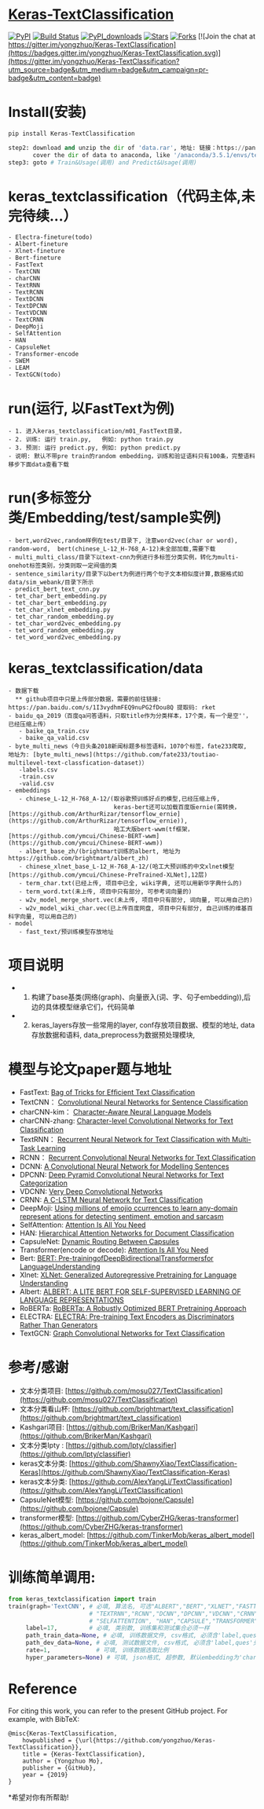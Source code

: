 # [Keras-TextClassification](https://github.com/yongzhuo/Keras-TextClassification)

[![PyPI](https://img.shields.io/pypi/v/Keras-TextClassification)](https://pypi.org/project/Keras-TextClassification/)
[![Build Status](https://travis-ci.com/yongzhuo/Keras-TextClassification.svg?branch=master)](https://travis-ci.com/yongzhuo/Keras-TextClassification)
[![PyPI_downloads](https://img.shields.io/pypi/dm/Keras-TextClassification)](https://pypi.org/project/Keras-TextClassification/)
[![Stars](https://img.shields.io/github/stars/yongzhuo/Keras-TextClassification?style=social)](https://github.com/yongzhuo/Keras-TextClassification/stargazers)
[![Forks](https://img.shields.io/github/forks/yongzhuo/Keras-TextClassification.svg?style=social)](https://github.com/yongzhuo/Keras-TextClassification/network/members)
[![Join the chat at https://gitter.im/yongzhuo/Keras-TextClassification](https://badges.gitter.im/yongzhuo/Keras-TextClassification.svg)](https://gitter.im/yongzhuo/Keras-TextClassification?utm_source=badge&utm_medium=badge&utm_campaign=pr-badge&utm_content=badge)



# Install(安装)

```bash
pip install Keras-TextClassification
```

```python
step2: download and unzip the dir of 'data.rar', 地址: 链接：https://pan.baidu.com/s/1pIDzGaGXCZ7cjng1XU_kPA   提取码：w6ps   压缩包密码: 2022
       cover the dir of data to anaconda, like '/anaconda/3.5.1/envs/tensorflow13/Lib/site-packages/keras_textclassification/data'
step3: goto # Train&Usage(调用) and Predict&Usage(调用)
```

# keras_textclassification（代码主体,未完待续...）
    - Electra-fineture(todo)
    - Albert-fineture
    - Xlnet-fineture
    - Bert-fineture
    - FastText
    - TextCNN
    - charCNN
    - TextRNN
    - TextRCNN
    - TextDCNN
    - TextDPCNN
    - TextVDCNN
    - TextCRNN
    - DeepMoji
    - SelfAttention
    - HAN
    - CapsuleNet
    - Transformer-encode
    - SWEM
    - LEAM
    - TextGCN(todo)


# run(运行, 以FastText为例)
    - 1. 进入keras_textclassification/m01_FastText目录，
    - 2. 训练: 运行 train.py,   例如: python train.py
    - 3. 预测: 运行 predict.py, 例如: python predict.py
    - 说明: 默认不带pre train的random embedding，训练和验证语料只有100条，完整语料移步下面data查看下载

# run(多标签分类/Embedding/test/sample实例)
    - bert,word2vec,random样例在test/目录下, 注意word2vec(char or word), random-word,  bert(chinese_L-12_H-768_A-12)未全部加载,需要下载
    - multi_multi_class/目录下以text-cnn为例进行多标签分类实例，转化为multi-onehot标签类别，分类则取一定阀值的类
    - sentence_similarity/目录下以bert为例进行两个句子文本相似度计算,数据格式如data/sim_webank/目录下所示
    - predict_bert_text_cnn.py
    - tet_char_bert_embedding.py
    - tet_char_bert_embedding.py
    - tet_char_xlnet_embedding.py
    - tet_char_random_embedding.py
    - tet_char_word2vec_embedding.py
    - tet_word_random_embedding.py
    - tet_word_word2vec_embedding.py

# keras_textclassification/data
    - 数据下载
      ** github项目中只是上传部分数据，需要的前往链接: https://pan.baidu.com/s/1I3vydhmFEQ9nuPG2fDou8Q 提取码: rket
    - baidu_qa_2019（百度qa问答语料，只取title作为分类样本，17个类，有一个是空''，已经压缩上传）
       - baike_qa_train.csv
       - baike_qa_valid.csv
    - byte_multi_news（今日头条2018新闻标题多标签语料，1070个标签，fate233爬取, 地址为: [byte_multi_news](https://github.com/fate233/toutiao-multilevel-text-classfication-dataset)）
       -labels.csv
       -train.csv
       -valid.csv
    - embeddings
       - chinese_L-12_H-768_A-12/(取谷歌预训练好点的模型,已经压缩上传,
                                  keras-bert还可以加载百度版ernie(需转换，[https://github.com/ArthurRizar/tensorflow_ernie](https://github.com/ArthurRizar/tensorflow_ernie)),
                                  哈工大版bert-wwm(tf框架，[https://github.com/ymcui/Chinese-BERT-wwm](https://github.com/ymcui/Chinese-BERT-wwm))
       - albert_base_zh/(brightmart训练的albert, 地址为https://github.com/brightmart/albert_zh)
       - chinese_xlnet_base_L-12_H-768_A-12/(哈工大预训练的中文xlnet模型[https://github.com/ymcui/Chinese-PreTrained-XLNet],12层)
       - term_char.txt(已经上传, 项目中已全, wiki字典, 还可以用新华字典什么的)
       - term_word.txt(未上传, 项目中只有部分, 可参考词向量的)
       - w2v_model_merge_short.vec(未上传, 项目中只有部分, 词向量, 可以用自己的)
       - w2v_model_wiki_char.vec(已上传百度网盘, 项目中只有部分, 自己训练的维基百科字向量, 可以用自己的)
    - model
       - fast_text/预训练模型存放地址

# 项目说明
  - 1. 构建了base基类(网络(graph)、向量嵌入(词、字、句子embedding)),后边的具体模型继承它们，代码简单
  - 2. keras_layers存放一些常用的layer, conf存放项目数据、模型的地址, data存放数据和语料, data_preprocess为数据预处理模块,


# 模型与论文paper题与地址
* FastText:   [Bag of Tricks for Efﬁcient Text Classiﬁcation](https://arxiv.org/abs/1607.01759)
* TextCNN：   [Convolutional Neural Networks for Sentence Classiﬁcation](https://arxiv.org/abs/1408.5882)
* charCNN-kim：   [Character-Aware Neural Language Models](https://arxiv.org/abs/1508.06615)
* charCNN-zhang:  [Character-level Convolutional Networks for Text Classiﬁcation](https://arxiv.org/pdf/1509.01626.pdf)
* TextRNN：   [Recurrent Neural Network for Text Classification with Multi-Task Learning](https://www.ijcai.org/Proceedings/16/Papers/408.pdf)
* RCNN：      [Recurrent Convolutional Neural Networks for Text Classification](http://www.nlpr.ia.ac.cn/cip/~liukang/liukangPageFile/Recurrent%20Convolutional%20Neural%20Networks%20for%20Text%20Classification.pdf)
* DCNN:       [A Convolutional Neural Network for Modelling Sentences](https://arxiv.org/abs/1404.2188)
* DPCNN:      [Deep Pyramid Convolutional Neural Networks for Text Categorization](https://www.aclweb.org/anthology/P17-1052)
* VDCNN:      [Very Deep Convolutional Networks](https://www.aclweb.org/anthology/E17-1104)
* CRNN:        [A C-LSTM Neural Network for Text Classification](https://arxiv.org/abs/1511.08630)
* DeepMoji:    [Using millions of emojio ccurrences to learn any-domain represent ations for detecting sentiment, emotion and sarcasm](https://arxiv.org/abs/1708.00524)
* SelfAttention: [Attention Is All You Need](https://arxiv.org/abs/1706.03762)
* HAN: [Hierarchical Attention Networks for Document Classification](https://www.cs.cmu.edu/~diyiy/docs/naacl16.pdf)
* CapsuleNet: [Dynamic Routing Between Capsules](https://arxiv.org/pdf/1710.09829.pdf)
* Transformer(encode or decode): [Attention Is All You Need](https://arxiv.org/abs/1706.03762)
* Bert:                  [BERT: Pre-trainingofDeepBidirectionalTransformersfor LanguageUnderstanding]()
* Xlnet:                 [XLNet: Generalized Autoregressive Pretraining for Language Understanding](https://arxiv.org/abs/1906.08237)
* Albert:                [ALBERT: A LITE BERT FOR SELF-SUPERVISED LEARNING OF LANGUAGE REPRESENTATIONS](https://arxiv.org/pdf/1909.11942.pdf)
* RoBERTa:               [RoBERTa: A Robustly Optimized BERT Pretraining Approach](https://arxiv.org/abs/1907.11692)
* ELECTRA:               [ELECTRA: Pre-training Text Encoders as Discriminators Rather Than Generators](https://openreview.net/pdf?id=r1xMH1BtvB)
* TextGCN:               [Graph Convolutional Networks for Text Classification](https://arxiv.org/abs/1809.05679)


# 参考/感谢
* 文本分类项目:   [https://github.com/mosu027/TextClassification](https://github.com/mosu027/TextClassification)
* 文本分类看山杯: [https://github.com/brightmart/text_classification](https://github.com/brightmart/text_classification)
* Kashgari项目: [https://github.com/BrikerMan/Kashgari](https://github.com/BrikerMan/Kashgari)
* 文本分类Ipty : [https://github.com/lpty/classifier](https://github.com/lpty/classifier)
* keras文本分类: [https://github.com/ShawnyXiao/TextClassification-Keras](https://github.com/ShawnyXiao/TextClassification-Keras)
* keras文本分类: [https://github.com/AlexYangLi/TextClassification](https://github.com/AlexYangLi/TextClassification)
* CapsuleNet模型: [https://github.com/bojone/Capsule](https://github.com/bojone/Capsule)
* transformer模型: [https://github.com/CyberZHG/keras-transformer](https://github.com/CyberZHG/keras-transformer)
* keras_albert_model: [https://github.com/TinkerMob/keras_albert_model](https://github.com/TinkerMob/keras_albert_model)


# 训练简单调用:
```python
from keras_textclassification import train
train(graph='TextCNN', # 必填, 算法名, 可选"ALBERT","BERT","XLNET","FASTTEXT","TEXTCNN","CHARCNN",
                       # "TEXTRNN","RCNN","DCNN","DPCNN","VDCNN","CRNN","DEEPMOJI",
                       # "SELFATTENTION", "HAN","CAPSULE","TRANSFORMER"
     label=17,         # 必填, 类别数, 训练集和测试集合必须一样
     path_train_data=None, # 必填, 训练数据文件, csv格式, 必须含'label,ques'头文件, 详见keras_textclassification/data
     path_dev_data=None, # 必填, 测试数据文件, csv格式, 必须含'label,ques'头文件, 详见keras_textclassification/data
     rate=1,             # 可填, 训练数据选取比例
     hyper_parameters=None) # 可填, json格式, 超参数, 默认embedding为'char','random'
```

# Reference
For citing this work, you can refer to the present GitHub project. For example, with BibTeX:
```
@misc{Keras-TextClassification,
    howpublished = {\url{https://github.com/yongzhuo/Keras-TextClassification}},
    title = {Keras-TextClassification},
    author = {Yongzhuo Mo},
    publisher = {GitHub},
    year = {2019}
}
```

*希望对你有所帮助!

